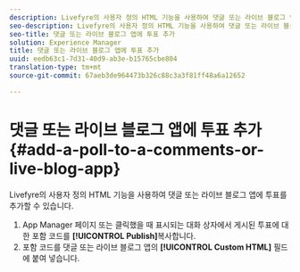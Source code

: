 ```yaml
---
description: Livefyre의 사용자 정의 HTML 기능을 사용하여 댓글 또는 라이브 블로그 앱에 투표를 추가할 수 있습니다.
seo-description: Livefyre의 사용자 정의 HTML 기능을 사용하여 댓글 또는 라이브 블로그 앱에 투표를 추가할 수 있습니다.
seo-title: 댓글 또는 라이브 블로그 앱에 투표 추가
solution: Experience Manager
title: 댓글 또는 라이브 블로그 앱에 투표 추가
uuid: eedb63c1-7d31-40d9-ab3e-b15765cbe804
translation-type: tm+mt
source-git-commit: 67aeb3de964473b326c88c3a3f81ff48a6a12652

---
```



# 댓글 또는 라이브 블로그 앱에 투표 추가{#add-a-poll-to-a-comments-or-live-blog-app}

Livefyre의 사용자 정의 HTML 기능을 사용하여 댓글 또는 라이브 블로그 앱에 투표를 추가할 수 있습니다.

1. App Manager 페이지 또는 클릭했을 때 표시되는 대화 상자에서 게시된 투표에 대한 포함 코드를 **[!UICONTROL Publish]**&#x200B;복사합니다.
1. 포함 코드를 댓글 또는 라이브 블로그 앱의 **[!UICONTROL Custom HTML]** 필드에 붙여 넣습니다.
